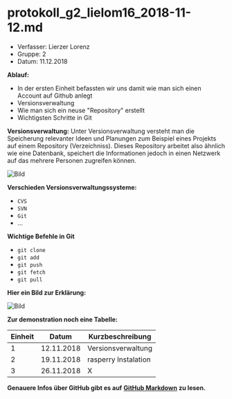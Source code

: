 # protokoll_g2_lielom16_2018-11-12.md

  * Verfasser:  Lierzer Lorenz
  * Gruppe:     2
  * Datum:      11.12.2018
  
  **Ablauf:**
  * In der ersten Einheit befassten wir uns damit wie man sich einen Account auf Github anlegt
  * Versionsverwaltung
  * Wie man sich ein neuse "Repository" erstellt
  * Wichtigsten Schritte in Git
  
  
  **Versionsverwaltung:**
  Unter Versionsverwaltung versteht man die Speicherung relevanter Ideen und Planungen zum Beispiel eines Projekts auf einem Repository       (Verzeichniss). Dieses Repository arbeitet also ähnlich wie eine Datenbank, speichert die Informationen jedoch in einen     Netzwerk auf das mehrere Personen zugreifen können.
  
     
 ![Bild](https://www.till-biskup.de/_media/de/lehre/programmierkonzepte/ws2016/04/vcs-distributed.png)
  
   
          
  **Verschieden Versionsverwaltungssysteme:**
  * `CVS`
  * `SVN`
  * `Git`
  * ...
  
  
  **Wichtige Befehle in Git**
  * `git clone`
  * `git add`
  * `git push`
  * `git fetch`
  * `git pull`
  
  
  
  **Hier ein Bild zur Erklärung:**
  
  
  ![Bild](https://i.stack.imgur.com/MgaV9.png)
  
  
  


**Zur demonstration noch eine Tabelle:**
 
Einheit | Datum | Kurzbeschreibung
--------|-------|-----------------
1|12.11.2018|Versionsverwaltung
2|19.11.2018|rasperry Instalation
3|26.11.2018|X
  
  
**Genauere Infos über GitHub gibt es auf** [**GitHub Markdown**](https://guides.github.com/features/mastering-markdown/) **zu lesen.**
  
  
          
          
